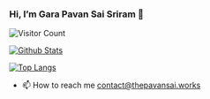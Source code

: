 ### Hi, I’m Gara Pavan Sai Sriram 👋 
![Visitor Count](https://profile-counter.glitch.me/thepavansai/count.svg)


[![Github Stats](https://github-readme-stats.vercel.app/api?username=thepavansai&show_icons=true&theme=transparent)](https://github.com/thepavansai) 

 [![Top Langs](https://github-readme-stats.vercel.app/api/top-langs/?username=thepavansai&layout=compact&theme=transparent)](https://github.com/thepavansai)

 - 📫 How to reach me 
 contact@thepavansai.works

 


<!---
thejalsapavan/thejalsapavan is a ✨ special ✨ repository because its `README.md` (this file) appears on your GitHub profile.
You can click the Preview link to take a look at your changes.
--->
